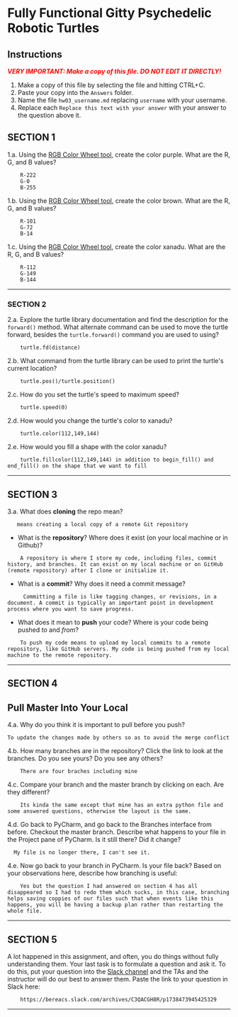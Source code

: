 # Fully Functional Gitty Psychedelic Robotic Turtles

## Instructions

**_<span style="color:red">
    VERY IMPORTANT: Make a copy of this file. DO NOT EDIT IT DIRECTLY!
</span>_**

1. Make a copy of this file by selecting the file and hitting CTRL+C. 
2. Paste your copy into the `Answers` folder.
3. Name the file `hw03_username.md` replacing `username` with your username.
4. Replace each `Replace this text with your answer` with your answer to the question above it.

## SECTION 1

1.a. Using the [RGB Color Wheel tool](https://colorspire.com/rgb-color-wheel/), create the color purple. 
     What are the R, G, and B values?

```
    R-222
    G-0
    B-255
```

1.b. Using the [RGB Color Wheel tool](https://colorspire.com/rgb-color-wheel/), create the color brown. 
     What are the R, G, and B values? 

```
    R-101
    G-72
    B-14
```

1.c. Using the [RGB Color Wheel tool](https://colorspire.com/rgb-color-wheel/), create the color xanadu. 
     What are the R, G, and B values?

```
    R-112
    G-149
    B-144
```

---

### SECTION 2

2.a. Explore the turtle library documentation and find the description for the 
     `forward()` method. What alternate command can be used to move the turtle forward, 
     besides the `turtle.forward()` command you are used to using?

```
    turtle.fd(distance)
```

2.b. What command from the turtle library can be used to print the turtle's current 
   location?
   
```
    turtle.pos()/turtle.position()
```

2.c. How do you set the turtle's speed to maximum speed?
   
```
    turtle.speed(0)
```

2.d. How would you change the turtle's color to xanadu? 

```
    turtle.color(112,149,144)
```

2.e. How would you fill a shape with the color xanadu?

```
    turtle.fillcolor(112,149,144) in addition to begin_fill() and end_fill() on the shape that we want to fill 
```

---

## SECTION 3

3.a. What does **cloning** the repo mean?

```
   means creating a local copy of a remote Git repository 
```


- What is the **repository**? Where does it exist (on your local machine or in Github)?

```
    A repository is where I store my code, including files, commit history, and branches. It can exist on my local machine or on GitHub (remote repository) after I clone or initialize it.
```


- What is a **commit**? Why does it need a commit message?

```
     Committing a file is like tagging changes, or revisions, in a document. A commit is typically an important point in development process where you want to save progress.
```


- What does it mean to **push** your code? Where is your code being pushed _to_ and _from_?

```
    To push my code means to upload my local commits to a remote repository, like GitHub servers. My code is being pushed from my local machine to the remote repository.
```

---

## SECTION 4

## Pull Master Into Your Local

4.a. Why do you think it is important to pull before you push?

```
To update the changes made by others so as to avoid the merge conflict
```

4.b. How many branches are in the repository?
     Click the link to look at the branches. Do you see yours? Do you see any others? 

```
    There are four braches including mine
```


4.c. Compare your branch and the master branch by clicking on each. Are they different?

```
    Its kinda the same except that mine has an extra python file and some answered questions, otherwise the layout is the same.
```


4.d. Go back to PyCharm, and go back to the Branches interface from before. Checkout the 
     master branch.
     Describe what happens to your file in the Project pane of PyCharm. Is it still 
     there? Did it change?

```
  My file is no longer there, I can't see it.
```


4.e. Now go back to your branch in PyCharm. Is your file back? Based on your observations
     here, describe how branching is useful:

```
    Yes but the question I had answered on section 4 has all disappeared so I had to redo them which sucks, in this case, branching helps saving coppies of our files such that when events like this happens, you will be having a backup plan rather than restarting the whole file. 
```

---

## SECTION 5

A lot happened in this assignment, and often, you do things without fully understanding them. Your last task is to 
formulate a question and ask it. To do this, put your question into the [Slack channel](https://bereacs.slack.com/archives/C3QACGH8R) and the TAs and the 
instructor will do our best to answer them. Paste the link to your question in Slack here:

```
    https://bereacs.slack.com/archives/C3QACGH8R/p1738473945425329
```

---